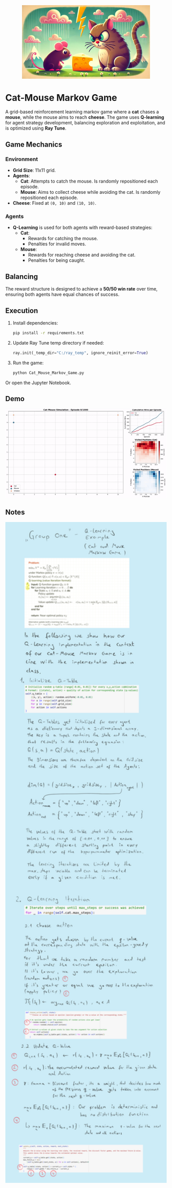 <p align="center">
  <img src="assets/thumbnail.webp" width="400x" />
</p>

# Cat-Mouse Markov Game

A grid-based reinforcement learning markov game where a **cat** chases a **mouse**, while the mouse aims to reach **cheese**. The game uses **Q-learning** for agent strategy development, balancing exploration and exploitation, and is optimized using **Ray Tune**.

## Game Mechanics

### Environment
- **Grid Size**: 11x11 grid.
- **Agents**:
  - **Cat**: Attempts to catch the mouse. Is randomly repositioned each episode.
  - **Mouse**: Aims to collect cheese while avoiding the cat. Is randomly repositioned each episode.
- **Cheese**: Fixed at `(0, 10)` and `(10, 10)`.

### Agents
- **Q-Learning** is used for both agents with reward-based strategies:
  - **Cat**:
    - Rewards for catching the mouse.
    - Penalties for invalid moves.
  - **Mouse**:
    - Rewards for reaching cheese and avoiding the cat.
    - Penalties for being caught.

## Balancing
The reward structure is designed to achieve a **50/50 win rate** over time, ensuring both agents have equal chances of success.

## Execution
1. Install dependencies:
   ```bash
   pip install -r requirements.txt
   ```
2. Update Ray Tune temp directory if needed:
   ```python
   ray.init(_temp_dir="C:/ray_temp", ignore_reinit_error=True)
   ```
3. Run the game:
   ```bash
   python Cat_Mouse_Markov_Game.py
   ```
Or open the Jupyter Notebook.

## Demo

<p align="center">
  <img src="assets/showcase.gif" width="600x" />
</p>

## Notes
<p align="center">
  <img src="assets/notes.png" width="600x" />
</p>